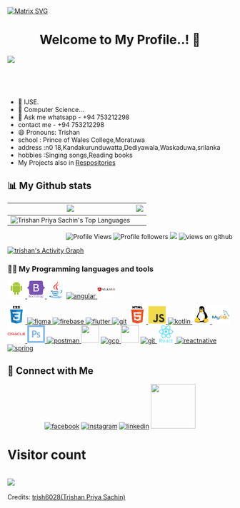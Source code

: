    [![Matrix SVG](https://raw.githubusercontent.com/rodrigograca31/rodrigograca31/master/matrix.svg)](https://www.youtube.com/watch?v=SDkAGkd4NLc) 
<p>
  <h1 align="center"><b>  Welcome to My Profile..! 👋</b></h1>
</p>
 <img src="https://readme-typing-svg.herokuapp.com?size=32&vCenter=true&width=760&lines=Hi+%F0%9F%91%8B%2C+I'm+Trishan+Priya+Sachin...😍😍😍😍;IJSE-+%F0%9F%91%8B%2C+Institute+of+Software+Engineering)](https://git.io/typing-svg)">

 
<p align="center">
<br>
 
</p>

<br>

 - 🔭 IJSE.
- 🌱 Computer Science...
- 💬 Ask me whatsapp - +94 753212298
- contact me - +94 753212298
- 😄 Pronouns: Trishan
- school : Prince of Wales College,Moratuwa
- address :n0 18,Kandakurunduwatta,Dediyawala,Waskaduwa,srilanka
- hobbies :Singing songs,Reading books
- My Projects also in <a href="https://github.com/trish6028?tab=repositories">Respositories</a>

## 📊 My Github stats
 <img src="https://github-readme-stats.vercel.app/api?username=trish6028&&show_icons=true&count_private=true&theme=blue-green&hide_border=true">|<img src="https://github-readme-streak-stats.herokuapp.com?user=trish6028&theme=github-dark&hide_border=true&date_format=%5BY%20%5DM%20j&background=081F8D15"/>
|---|---|
<img alt="Trishan Priya Sachin's Top Languages" src="https://github-readme-stats.vercel.app/api/top-langs/?username=trish6028&langs_count=8&layout=compact&theme=react&hide_border=true&bg_color=1F222E&title_color=F85D7F&icon_color=F8D866&hide=Jupyter%20Notebook" height="192px"/>|

<p align="Right">
  <img alt="Profile Views" src="https://komarev.com/ghpvc/?username=trish6028&color=brightgreen">
  <img alt="Profile followers" src="https://img.shields.io/github/followers/trish6028">
  <img src="https://img.shields.io/static/v1?label=Sponsor&message=%E2%9D%A4&logo=GitHub&link=%3Curl%3E&color=f88379">
 <img src="https://komarev.com/ghpvc/?username=trish6028&label=Views&color=brightgreen&style=flat-square" alt="views on github" />
</p>

<a href="https://github.com/trish6028/github-readme-activity-graph"><img alt="trishan's Activity Graph" src="https://activity-graph.herokuapp.com/graph?username=trish6028&bg_color=0D1117&color=5BCDEC&line=5BCDEC&point=FFFFFF&hide_border=true" /></a>

### 👨‍💻 My Programming languages and tools
<p>
<a href="https://developer.android.com" target="_blank"> <img src="https://raw.githubusercontent.com/devicons/devicon/master/icons/android/android-original-wordmark.svg" alt="android" width="40" height="40"/> </a> <a href="https://www.java.com" target="_blank"><a href="https://getbootstrap.com" target="_blank" rel="noreferrer"> <img src="https://raw.githubusercontent.com/devicons/devicon/master/icons/bootstrap/bootstrap-plain-wordmark.svg" alt="bootstrap" width="40" height="40"/> </a> <img src="https://raw.githubusercontent.com/devicons/devicon/master/icons/java/java-original.svg" alt="java" width="40" height="40"/> </a></a></a> <a href="https://angular.io" target="_blank"> <img src="https://angular.io/assets/images/logos/angular/angular.svg" alt="angular" width="40" height="40"/> </a> <a href="https://angular.io" target="_blank"><img src="https://raw.githubusercontent.com/devicons/devicon/master/icons/angularjs/angularjs-original-wordmark.svg" alt="angularjs" width="40" height="40"/> </a><p align="left"> <a href="https://developer.android.com" target="_blank">  <a href="https://www.w3schools.com/css/" target="_blank"> <img src="https://raw.githubusercontent.com/devicons/devicon/master/icons/css3/css3-original-wordmark.svg" alt="css3" width="40"  <a href="https://www.figma.com/" target="_blank"> <img src="https://www.vectorlogo.zone/logos/figma/figma-icon.svg" alt="figma" width="40" height="40"/> </a> <a href="https://firebase.google.com/" target="_blank"> <img src="https://www.vectorlogo.zone/logos/firebase/firebase-icon.svg" alt="firebase" width="40" height="40"/> </a> <a href="https://flutter.dev" target="_blank"> <img src="https://www.vectorlogo.zone/logos/flutterio/flutterio-icon.svg" alt="flutter" width="40" height="40"/> </a>  </a> <a href="https://git-scm.com/" target="_blank"> <img src="https://www.vectorlogo.zone/logos/git-scm/git-scm-icon.svg" alt="git" width="40" height="40"/></a> <a href="https://www.w3.org/html/" target="_blank"> <img src="https://raw.githubusercontent.com/devicons/devicon/master/icons/html5/html5-original-wordmark.svg" alt="html5" width="40" height="40"/>   </a> <a href="https://developer.mozilla.org/en-US/docs/Web/JavaScript" target="_blank"> <img src="https://raw.githubusercontent.com/devicons/devicon/master/icons/javascript/javascript-original.svg" alt="javascript" width="40" height="40"/> </a> <a href="https://kotlinlang.org" target="_blank"> <img src="https://www.vectorlogo.zone/logos/kotlinlang/kotlinlang-icon.svg" alt="kotlin" width="40" height="40"/> </a>  </a> <a href="https://www.linux.org/" target="_blank"> <img src="https://raw.githubusercontent.com/devicons/devicon/master/icons/linux/linux-original.svg" alt="linux" width="40" height="40"/> </a> <a href="https://www.mysql.com/" target="_blank"> <img src="https://raw.githubusercontent.com/devicons/devicon/master/icons/mysql/mysql-original-wordmark.svg" alt="mysql" width="40" height="40"/> <a href="https://www.oracle.com/" target="_blank"> <img src="https://raw.githubusercontent.com/devicons/devicon/master/icons/oracle/oracle-original.svg" alt="oracle" width="40" height="40"/> </a>  <a href="https://www.photoshop.com/en" target="_blank"> <img src="https://raw.githubusercontent.com/devicons/devicon/master/icons/photoshop/photoshop-line.svg" alt="photoshop" width="40" height="40"/> </a>  <a href="https://postman.com" target="_blank"> <img src="https://www.vectorlogo.zone/logos/getpostman/getpostman-icon.svg" alt="postman" width="40" height="40"/> </a> <a href="https://www.jetbrains.com/idea/" target="_blank"> <img src="https://img.icons8.com/color/48/000000/intellij-idea.png" width="40" height="40"/></a> <a href="https://cloud.google.com" target="_blank" rel="noreferrer"> <img src="https://www.vectorlogo.zone/logos/google_cloud/google_cloud-icon.svg" alt="gcp" width="40" height="40"/> </a>
<a href="https://gluonhq.com/products/scene-builder/" target="_blank"> <img src="https://i2.wp.com/gluonhq.com/wp-content/uploads/2015/02/SceneBuilderLogo.png?fit=781%2C781&ssl=1" width="40" height="40"/></a>
<a href="https://hibernate.org/" target="_blank"> <img src="https://www.vectorlogo.zone/logos/hibernate/hibernate-icon.svg" alt="git" width="40" height="40"/> </a> <a href="https://reactjs.org/" target="_blank"> <img src="https://raw.githubusercontent.com/devicons/devicon/master/icons/react/react-original-wordmark.svg" alt="react" width="40" height="40"/> </a> <a href="https://reactnative.dev/" target="_blank"> <img src="https://reactnative.dev/img/header_logo.svg" alt="reactnative" width="40" height="40"/> </a> <a href="https://spring.io/" target="_blank"> <img src="https://www.vectorlogo.zone/logos/springio/springio-icon.svg" alt="spring" width="40" height="40"/> </a>
</p>

## 🔗 Connect with Me
<p align="center">
 <a href="https://www.facebook.com/trishan.priyasachin.35"><img src="https://img.icons8.com/color/96/000000/facebook.png" alt="facebook"/></a>
<a href=" https://www.instagram.com/__trizh.00"><img src="https://img.icons8.com/color/96/000000/instagram-new.png" alt="instagram"/></a>
 <a href=" www.linkedin.com/in/trishan-priyasachin-b96187227"><img src="https://img.icons8.com/color/96/000000/linkedin.png" alt="linkedin"/></a>
 <a href = "https://wa.me/94753212298" target="_blank"><img src="https://img.icons8.com/color/48/000000/whatsapp--v1.png" width="100px" height="100px"/></a>
 
</p>

<p align="center"> 
  <h1>Visitor count</h1><br>
  <img src="https://profile-counter.glitch.me/trish6028/count.svg" />
</p>

Credits: [trish6028(Trishan Priya Sachin)](https://github.com/trish6028)
